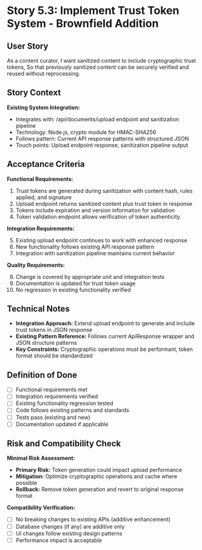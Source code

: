 # Story 5.3: Implement Trust Token System - Brownfield Addition

## User Story

As a content curator,
I want sanitized content to include cryptographic trust tokens,
So that previously sanitized content can be securely verified and reused without reprocessing.

## Story Context

**Existing System Integration:**

- Integrates with: /api/documents/upload endpoint and sanitization pipeline
- Technology: Node.js, crypto module for HMAC-SHA256
- Follows pattern: Current API response patterns with structured JSON
- Touch points: Upload endpoint response, sanitization pipeline output

## Acceptance Criteria

**Functional Requirements:**

1. Trust tokens are generated during sanitization with content hash, rules applied, and signature
2. Upload endpoint returns sanitized content plus trust token in response
3. Tokens include expiration and version information for validation
4. Token validation endpoint allows verification of token authenticity

**Integration Requirements:**

5. Existing upload endpoint continues to work with enhanced response
6. New functionality follows existing API response pattern
7. Integration with sanitization pipeline maintains current behavior

**Quality Requirements:**

8. Change is covered by appropriate unit and integration tests
9. Documentation is updated for trust token usage
10. No regression in existing functionality verified

## Technical Notes

- **Integration Approach:** Extend upload endpoint to generate and include trust tokens in JSON response
- **Existing Pattern Reference:** Follows current ApiResponse wrapper and JSON structure patterns
- **Key Constraints:** Cryptographic operations must be performant, token format should be standardized

## Definition of Done

- [ ] Functional requirements met
- [ ] Integration requirements verified
- [ ] Existing functionality regression tested
- [ ] Code follows existing patterns and standards
- [ ] Tests pass (existing and new)
- [ ] Documentation updated if applicable

## Risk and Compatibility Check

**Minimal Risk Assessment:**

- **Primary Risk:** Token generation could impact upload performance
- **Mitigation:** Optimize cryptographic operations and cache where possible
- **Rollback:** Remove token generation and revert to original response format

**Compatibility Verification:**

- [ ] No breaking changes to existing APIs (additive enhancement)
- [ ] Database changes (if any) are additive only
- [ ] UI changes follow existing design patterns
- [ ] Performance impact is acceptable
